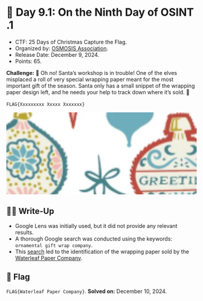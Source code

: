# 📖 Day 9.1: On the Ninth Day of OSINT .1

- CTF: 25 Days of Christmas Capture the Flag.
- Organized by: [OSMOSIS Association](https://osmosisinstitute.org/).
- Release Date: December 9, 2024.
- Points: 65.

**Challenge:** 🎄 Oh no! Santa’s workshop is in trouble! One of the elves misplaced a roll of very special wrapping paper meant for the most important gift of the season. Santa only has a small snippet of the wrapping paper design left, and he needs your help to track down where it’s sold. 🎅

`FLAG{Xxxxxxxxx Xxxxx Xxxxxxx}`

<p align="center"><img src="SantasFavorite.png" width="800"></p>

## ✍🏻 Write-Up

- Google Lens was initially used, but it did not provide any relevant results.
- A thorough Google search was conducted using the keywords: `ornamental gift wrap company`.
- This [search](https://www.google.com/search?q=ornamental+gift+wrap+company&sca_esv=63c7668e472ab9a2&udm=2&biw=2560&bih=939&ei=Sa5XZ-L_FOKf5NoPptry2QU&ved=0ahUKEwiiyJq5mpyKAxXiD1kFHSatPFsQ4dUDCBA&uact=5&oq=ornamental+gift+wrap+company&gs_lp=EgNpbWciHG9ybmFtZW50YWwgZ2lmdCB3cmFwIGNvbXBhbnlIjyBQrRNY_x1wBHgAkAEAmAH-AqABphaqAQMzLTi4AQPIAQD4AQGYAgCgAgCYAwCIBgGSBwCgB-gC&sclient=img#vhid=61ka6WguxK5cMM&vssid=mosaic) led to the identification of the wrapping paper sold by the [Waterleaf Paper Company](https://waterleafpaperco.com/products/mid-century-ornaments-wrapping-paper).

## 🏁 Flag

`FLAG{Waterleaf Paper Company}`. **Solved on:** December 10, 2024.